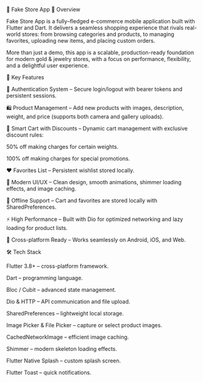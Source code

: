 🛒 Fake Store App
📌 Overview

Fake Store App is a fully–fledged e-commerce mobile application built with Flutter and Dart.
It delivers a seamless shopping experience that rivals real-world stores: from browsing categories and products, to managing favorites, uploading new items, and placing custom orders.

More than just a demo, this app is a scalable, production-ready foundation for modern gold & jewelry stores, with a focus on performance, flexibility, and a delightful user experience.

🚀 Key Features

🔐 Authentication System – Secure login/logout with bearer tokens and persistent sessions.

🛍️ Product Management – Add new products with images, description, weight, and price (supports both camera and gallery uploads).

🛒 Smart Cart with Discounts – Dynamic cart management with exclusive discount rules:

50% off making charges for certain weights.

100% off making charges for special promotions.

❤️ Favorites List – Persistent wishlist stored locally.

🎨 Modern UI/UX – Clean design, smooth animations, shimmer loading effects, and image caching.

📶 Offline Support – Cart and favorites are stored locally with SharedPreferences.

⚡ High Performance – Built with Dio for optimized networking and lazy loading for product lists.

📱 Cross-platform Ready – Works seamlessly on Android, iOS, and Web.

🛠️ Tech Stack

Flutter 3.8+ – cross-platform framework.

Dart – programming language.

Bloc / Cubit – advanced state management.

Dio & HTTP – API communication and file upload.

SharedPreferences – lightweight local storage.

Image Picker & File Picker – capture or select product images.

CachedNetworkImage – efficient image caching.

Shimmer – modern skeleton loading effects.

Flutter Native Splash – custom splash screen.

Flutter Toast – quick notifications.